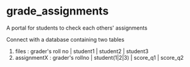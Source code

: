 # grade_assignments
A portal for students to check each others' assignments

Connect with a database containing two tables
1. files : grader's roll no | student1 | student2 | student3
2. assignmentX : grader's rollno | student(1|2|3) | score_q1 | score_q2

